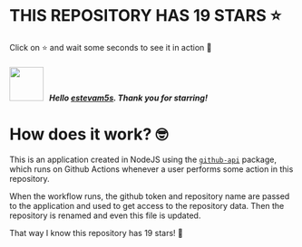 # THIS REPOSITORY HAS 19 STARS :star:
Click on :star: and wait some seconds to see it in action :star_struck:

##### <img width="60" src="https://avatars.githubusercontent.com/u/83369803?v=4"/> &nbsp; Hello [estevam5s](https://github.com/estevam5s). Thank you for starring! 

# How does it work? :nerd_face:

This is an application created in NodeJS using the [`github-api`](https://www.npmjs.com/package/github-api) package, which runs on Github Actions whenever a user performs some action in this repository.
<br/>

When the workflow runs, the github token and repository name are passed to the application and used to get access to the repository data. Then the repository is renamed and even this file is updated.
<br/>

That way I know this repository has 19 stars! :monocle_face:
